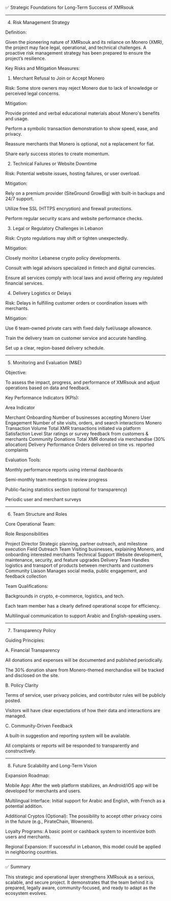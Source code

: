 
✅ Strategic Foundations for Long-Term Success of XMRsouk


---

4. Risk Management Strategy

Definition:

Given the pioneering nature of XMRsouk and its reliance on Monero (XMR), the project may face legal, operational, and technical challenges. A proactive risk management strategy has been prepared to ensure the project’s resilience.

Key Risks and Mitigation Measures:

1. Merchant Refusal to Join or Accept Monero

Risk: Some store owners may reject Monero due to lack of knowledge or perceived legal concerns.

Mitigation:

Provide printed and verbal educational materials about Monero's benefits and usage.

Perform a symbolic transaction demonstration to show speed, ease, and privacy.

Reassure merchants that Monero is optional, not a replacement for fiat.

Share early success stories to create momentum.



2. Technical Failures or Website Downtime

Risk: Potential website issues, hosting failures, or user overload.

Mitigation:

Rely on a premium provider (SiteGround GrowBig) with built-in backups and 24/7 support.

Utilize free SSL (HTTPS encryption) and firewall protections.

Perform regular security scans and website performance checks.



3. Legal or Regulatory Challenges in Lebanon

Risk: Crypto regulations may shift or tighten unexpectedly.

Mitigation:

Closely monitor Lebanese crypto policy developments.

Consult with legal advisors specialized in fintech and digital currencies.

Ensure all services comply with local laws and avoid offering any regulated financial services.



4. Delivery Logistics or Delays

Risk: Delays in fulfilling customer orders or coordination issues with merchants.

Mitigation:

Use 6 team-owned private cars with fixed daily fuel/usage allowance.

Train the delivery team on customer service and accurate handling.

Set up a clear, region-based delivery schedule.




---

5. Monitoring and Evaluation (M&E)

Objective:

To assess the impact, progress, and performance of XMRsouk and adjust operations based on data and feedback.

Key Performance Indicators (KPIs):

Area	Indicator

Merchant Onboarding	Number of businesses accepting Monero
User Engagement	Number of site visits, orders, and search interactions
Monero Transaction Volume	Total XMR transactions initiated via platform
Satisfaction Level	Star ratings or survey feedback from customers & merchants
Community Donations	Total XMR donated via merchandise (30% allocation)
Delivery Performance	Orders delivered on time vs. reported complaints


Evaluation Tools:

Monthly performance reports using internal dashboards

Semi-monthly team meetings to review progress

Public-facing statistics section (optional for transparency)

Periodic user and merchant surveys



---

6. Team Structure and Roles

Core Operational Team:

Role	Responsibilities

Project Director	Strategic planning, partner outreach, and milestone execution
Field Outreach Team	Visiting businesses, explaining Monero, and onboarding interested merchants
Technical Support	Website development, maintenance, security, and feature upgrades
Delivery Team	Handles logistics and transport of products between merchants and customers
Community Liaison	Manages social media, public engagement, and feedback collection


Team Qualifications:

Backgrounds in crypto, e-commerce, logistics, and tech.

Each team member has a clearly defined operational scope for efficiency.

Multilingual communication to support Arabic and English-speaking users.



---

7. Transparency Policy

Guiding Principles:

A. Financial Transparency

All donations and expenses will be documented and published periodically.

The 30% donation share from Monero-themed merchandise will be tracked and disclosed on the site.


B. Policy Clarity

Terms of service, user privacy policies, and contributor rules will be publicly posted.

Visitors will have clear expectations of how their data and interactions are managed.


C. Community-Driven Feedback

A built-in suggestion and reporting system will be available.

All complaints or reports will be responded to transparently and constructively.



---

8. Future Scalability and Long-Term Vision

Expansion Roadmap:

Mobile App: After the web platform stabilizes, an Android/iOS app will be developed for merchants and users.

Multilingual Interface: Initial support for Arabic and English, with French as a potential addition.

Additional Cryptos (Optional): The possibility to accept other privacy coins in the future (e.g., PirateChain, Wownero).

Loyalty Programs: A basic point or cashback system to incentivize both users and merchants.

Regional Expansion: If successful in Lebanon, this model could be applied in neighboring countries.



---

✅ Summary

This strategic and operational layer strengthens XMRsouk as a serious, scalable, and secure project. It demonstrates that the team behind it is prepared, legally aware, community-focused, and ready to adapt as the ecosystem evolves.
